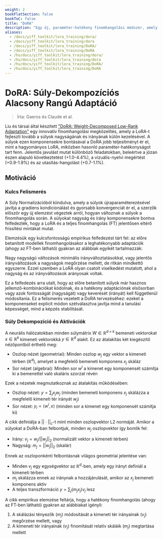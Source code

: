 ```yaml
---
weight: 2
bookFlatSection: false
bookToC: false
title: "DoRA"
description: "Egy új, paraméter-hatékony finomhangolási módszer, amely a betanított súlyokat nagyság és irány komponensekre bontja a hatékonyabb adaptáció érdekében"
aliases:
  - /docs/yiff_toolkit/lora_training/dora/
  - /docs/yiff_toolkit/lora_training/dora
  - /docs/yiff_toolkit/lora_training/DoRA/
  - /docs/yiff_toolkit/lora_training/DoRA
  - /hu/docs/yiff_toolkit/lora_training/dora/
  - /hu/docs/yiff_toolkit/lora_training/dora
  - /hu/docs/yiff_toolkit/lora_training/DoRA/
  - /hu/docs/yiff_toolkit/lora_training/DoRA
---
```


<!-- markdownlint-disable MD025 -->

# DoRA: Súly-Dekompozíciós Alacsony Rangú Adaptáció

> Írta: Gaeros és Claude et al.

Liu és társai által készített ["DoRA: Weight-Decomposed Low-Rank Adaptation"](https://arxiv.org/abs/2402.09353) egy innovatív finomhangolási megközelítés, amely a LoRA-t fejleszti tovább a súlyok nagyságának és irányának külön kezelésével. A súlyok ezen komponensekre bontásával a DoRA jobb teljesítményt ér el, mint a hagyományos LoRA, miközben hasonló paraméter-hatékonyságot tart fenn. Jelentős javulást mutat különböző feladatokban, beleértve a józan észen alapuló következtetést (+1.0-4.4%), a vizuális-nyelvi megértést (+0.9-1.9%) és az utasítás-hangolást (+0.7-1.1%).

## Motiváció

### Kulcs Felismerés

A Súly Normalizációból kiindulva, amely a súlyok újraparaméterezésével javítja a gradiens kondicionálást és gyorsabb konvergenciát ér el, a szerzők először egy új elemzést végeztek arról, hogyan változnak a súlyok a finomhangolás során. A súlyokat nagyság és irány komponensekre bontva felfedezték, hogy a LoRA és a teljes finomhangolás (FT) jelentősen eltérő frissítési mintákat mutat.

Elemzésük egy kulcsfontosságú empirikus felfedezést tárt fel: az előre betanított modellek finomhangolásakor a leghatékonyabb adaptációk (ahogy az FT-ben látható) gyakran az alábbiak egyikét tartalmazzák:

Nagy nagyságú változások minimális irányváltoztatásokkal, vagy jelentős irányváltozások a nagyságok megőrzése mellett, de ritkán mindkettő egyszerre. Ezzel szemben a LoRA olyan csatolt viselkedést mutatott, ahol a nagyság és az irányváltozások arányosak voltak.

Ez a felfedezés arra utalt, hogy az előre betanított súlyok már hasznos jellemző-kombinációkat kódolnak, és a hatékony adaptációnak elsősorban vagy azok fontosságát (nagyságát) vagy keverését (irányát) kell függetlenül módosítania. Ez a felismerés vezetett a DoRA tervezéséhez: ezeket a komponenseket explicit módon szétválasztva javítja mind a tanulási képességet, mind a képzés stabilitását.

### Súly Dekompozíció és Aktivációk

A neurális hálózatokban minden súlymátrix $W \in \mathbb{R}^{d \times k}$ bemeneti vektorokat $x \in \mathbb{R}^k$ kimeneti vektorokká $y \in \mathbb{R}^d$ alakít. Ez az átalakítás két kiegészítő nézőpontból érthető meg:

- Oszlop nézet (geometriai): Minden oszlop $w_j$ egy vektor a kimeneti térben ($\mathbb{R}^d$), amelyet a megfelelő bemeneti komponens $x_j$ skáláz
- Sor nézet (algebrai): Minden sor $w^i$ a kimenet egy komponensét számítja ki a bemenettel való skaláris szorzat révén

Ezek a nézetek megmutatkoznak az átalakítás működésében:

- Oszlop nézet: $y = \sum_j x_j w_j$ (minden bemeneti komponens $x_j$ skálázza a megfelelő kimeneti tér irányát $w_j$)
- Sor nézet: $y_i = \langle w^i, x \rangle$ (minden sor a kimenet egy komponensét számítja ki)

A cikk definiálja a $||\cdot||_c$-t mint minden oszlopvektor L2 normáját. Amikor a súlyokat a DoRA-ban felbontjuk, minden $w_j$ oszlopvektor így bomlik fel:

- Irány: $v_j = w_j/||w_j||_2$ (normalizált vektor a kimeneti térben)
- Nagyság: $m_j = ||w_j||_2$ (skalár)

Ennek az oszloponkénti felbontásnak világos geometriai jelentése van:

- Minden $v_j$ egy egységvektor az $\mathbb{R}^d$-ben, amely egy irányt definiál a kimeneti térben
- $m_j$ skálázza ennek az iránynak a hozzájárulását, amikor az $x_j$ bemeneti komponens aktív
- A teljes transzformáció $y = \sum_j (m_j x_j) v_j$ lesz

A cikk empirikus elemzése feltárja, hogy a hatékony finomhangolás (ahogy az FT-ben látható) gyakran az alábbiakat igényli:

1. A skálázási tényezők ($m_j$) módosítását a kimeneti tér irányainak ($v_j$) megőrzése mellett, vagy
2. A kimeneti tér irányainak ($v_j$) finomítását relatív skáláik ($m_j$) megtartása mellett
